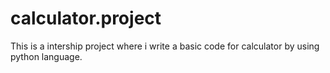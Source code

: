 # calculator.project
This is a intership project where i write a basic code for calculator by using python language.
